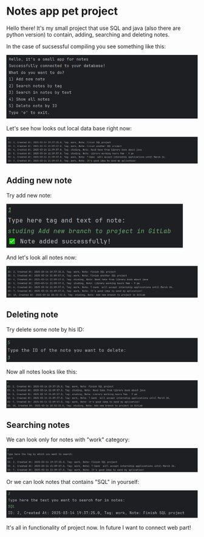 # Notes app pet project

Hello there! It's my small project that use SQL and java (also there are python version) to contain, adding, searching and deleting notes.

In the case of sucsessful compiling you see something like this:

![alt](image-8.png)

Let's see how looks out local data base right now:

![alt](image-9.png)


## Adding new note

Try add new note:

![alt](image-2.png)

And let's look all notes now:

![alt](image-3.png)


## Deleting note

Try delete some note by his ID:

![alt](image-4.png)

Now all notes looks like this:

![alt](image-5.png)


## Searching notes

We can look only for notes with "work" category:

![alt](image-6.png)

Or we can look notes that contains "SQL" in yourself:

![alt](image-7.png)


It's all in functionality of project now. In future I want to connect web part!